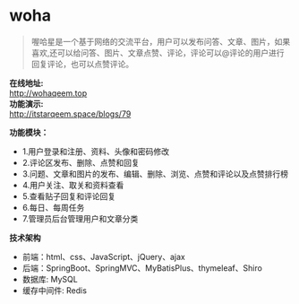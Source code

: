 # woha

> 喔哈星是一个基于网络的交流平台，用户可以发布问答、文章、图片，如果喜欢,还可以给问答、图片、文章点赞、评论，评论可以@评论的用户进行回复评论，也可以点赞评论。


**在线地址:**<br>
<a href="http://wohaqeem.top" target="_blank">http://wohaqeem.top</a><br>
**功能演示:**<br>
<a href="http://itstarqeem.space/blogs/79" target="_blank">http://itstarqeem.space/blogs/79</a><br>

**功能模块：**

- 1.用户登录和注册、资料、头像和密码修改
- 2.评论区发布、删除、点赞和回复
- 3.问题、文章和图片的发布、编辑、删除、浏览、点赞和评论以及点赞排行榜
- 4.用户关注、取关和资料查看
- 5.查看贴子回复和评论回复
- 6.每日、每周任务
- 7.管理员后台管理用户和文章分类

**技术架构**

- 前端：html、css、JavaScript、jQuery、ajax
- 后端：SpringBoot、SpringMVC、MyBatisPlus、thymeleaf、Shiro
- 数据库: MySQL
- 缓存中间件: Redis



